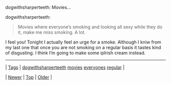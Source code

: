 <!--
title: dogwithsharperteeth
date: 2020-06-28T15:27:00.245Z
tags: dogwithsharperteeth, movies, everyones, regular
-->


dogwithsharperteeth: Movies...

<p>dogwithsharperteeth:</p>

<blockquote><p>Movies where everyone’s smoking and looking all sexy while they do it, make me miss smoking. A lot.</p></blockquote>

<p>I feel you! Tonight I actually feel an urge for a smoke. Although I kniw from my last one that once you are not smoking on a regular basis it tastes kind of disgusting. I think I&rsquo;m going to make some ipIrish cream instead.</p>

<!--BOTTOM-POST-NAVIGATION-->
---

| [Tags](tags.md) | [dogwithsharperteeth](tag-dogwithsharperteeth.md) [movies](tag-movies.md) [everyones](tag-everyones.md) [regular](tag-regular.md) |

| [Newer](72992111396.md) | [Top](index.md) | [Older](73003728229.md) |